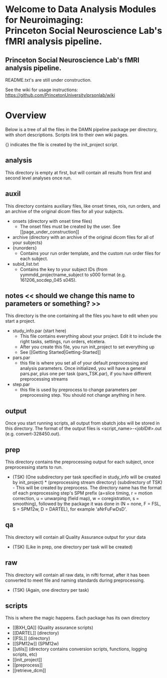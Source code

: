 Welcome to Data Analysis Modules for Neuroimaging:  
Princeton Social Neuroscience Lab's fMRI analysis pipeline.
=========================================== 
## Princeton Social Neuroscience Lab's fMRI analysis pipeline.

README.txt's are still under construction.

See the wiki for usage instructions: https://github.com/PrincetonUniversity/prsonlab/wiki

# Overview

Below is a tree of all the files in the DAMN pipeline package per directory, with short descriptions. Scripts link to their own wiki pages.

{} indicates the file is created by the init_project script.

## analysis
This directory is empty at first, but will contain all results from first and second level analyses once run.

## auxil
This directory contains auxiliary files, like onset times, rois, run orders, and an archive of the original dicom files for all your subjects.
* onsets (directory with onset time files)
    - The onset files must be created by the user. See [[page_under_construction]]
* archive (directory with an archive of the original dicom files for all of your subjects)
* {runorders}
    - Contains your run order template, and the custom run order files for each subject.
* subid_list.txt
    - Contains the key to your subject IDs (from yymmdd_projectname_subject to s000 format (e.g. 161206_socdep_045 s045).

## notes << should we change this name to parameters or something? >>
This directory is the one containing all the files you have to edit when you start a project.
* study_info.par (start here)
    - This file contains everything about your project. Edit it to include the right tasks, settings, run orders, etcetera.
    - After you create this file, you run init_project to set everything up
    - See [[Getting Started|Getting-Started]]
* pars.par
    - this file is where you set all of your default preprocessing and analysis parameters. Once initialized, you will have a general pars.par, plus one per task (pars_TSK.par), if you have different preprocessing streams
* step.par
    - this file is used by preprocess to change parameters per preprocessing step. You should not change anything in here.

## output
Once you start running scripts, all output from sbatch jobs will be stored in this directory. The format of the output files is <script_name>-<jobID#>.out (e.g. convert-328450.out).

## prep
This directory contains the preprocessing output for each subject, once preprocessing starts to run.
* (TSK) (One subdirectory per task specified in study_info will be created by init_project)
        * (preprocessing stream directory) (subdirectory of TSK)
            - This will be created by preprocess. The directory name has the format of each preprocessing step's SPM prefix (a=slice timing, r = motion correction, u = unwarping (field map), w = coregistration, s = smoothing), followed by the package it was done in (N = none, F = FSL, S = SPM12w, D = DARTEL), for example 'aNrFuFwDsD'.

## qa
This directory will contain all Quality Assurance output for your data
* (TSK) (Like in prep, one directory per task will be created)

## raw
This directory will contain all raw data, in nifti format, after it has been converted to meet file and naming standards during preprocessing.
* (TSK) (Again, one directory per task)

## scripts
This is where the magic happens. Each package has its own directory
* [[BXH_QA]] (Quality assurance scripts)
* [[DARTEL]] (directory)
* [[FSL]] (directory)
* [[SPM12w]] (SPM12w)
* [[utils]] (directory contains conversion scripts, functions, logging scripts, etc)
* [[init_project]]
* [[preprocess]]
* [[retrieve_dcm]]
